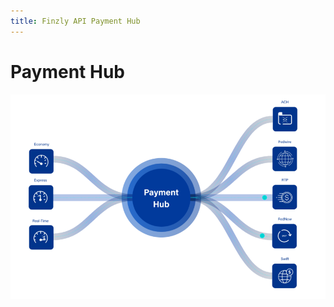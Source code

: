 ```yaml
---
title: Finzly API Payment Hub 
---
```



# **Payment Hub**
![image info](./images/payment-hub.png)

